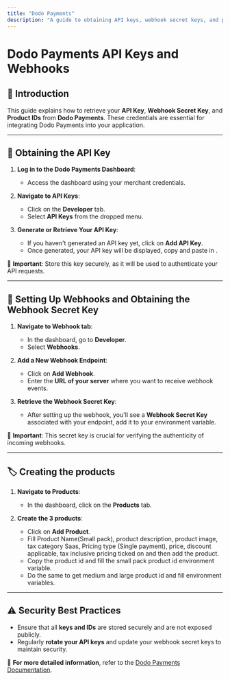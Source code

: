 ```yaml
---
title: "Dodo Payments"
description: "A guide to obtaining API keys, webhook secret keys, and product IDs from Dodo Payments."
---
```


# Dodo Payments API Keys and Webhooks

## 📌 Introduction
This guide explains how to retrieve your **API Key**, **Webhook Secret Key**, and **Product IDs** from **Dodo Payments**. These credentials are essential for integrating Dodo Payments into your application.

---

## 🔑 Obtaining the API Key

1. **Log in to the Dodo Payments Dashboard**:
   - Access the dashboard using your merchant credentials.

2. **Navigate to API Keys**:
   - Click on the **Developer** tab.
   - Select **API Keys** from the dropped menu.

3. **Generate or Retrieve Your API Key**:
   - If you haven't generated an API key yet, click on **Add API Key**.
   - Once generated, your API key will be displayed, copy and paste in  .

🚨 **Important**: Store this key securely, as it will be used to authenticate your API requests.

---

## 🔄 Setting Up Webhooks and Obtaining the Webhook Secret Key

1. **Navigate to Webhook tab**:
   - In the dashboard, go to **Developer**.
   - Select **Webhooks**.

2. **Add a New Webhook Endpoint**:
   - Click on **Add Webhook**.
   - Enter the **URL of your server** where you want to receive webhook events.

3. **Retrieve the Webhook Secret Key**:
   - After setting up the webhook, you'll see a **Webhook Secret Key** associated with your endpoint, add it to your environment variable.

🚨 **Important**: This secret key is crucial for verifying the authenticity of incoming webhooks.

---

## 🏷️ Creating the products

1. **Navigate to Products**:
   - In the dashboard, click on the **Products** tab.

2. **Create the 3 products**:
   - Click on **Add Product**.
   - Fill Product Name(Small pack), product description, product image, tax category Saas, Pricing type (Single payment), price, discount applicable, tax inclusive pricing ticked on and then add the product.
   - Copy the product id and fill the small pack product id environment variable.
   - Do the same to get medium and large product id and fill environment variables.

---

## ⚠️ Security Best Practices
- Ensure that all **keys and IDs** are stored securely and are not exposed publicly.
- Regularly **rotate your API keys** and update your webhook secret keys to maintain security.

📖 **For more detailed information**, refer to the [Dodo Payments Documentation](https://docs.dodopayments.com/).